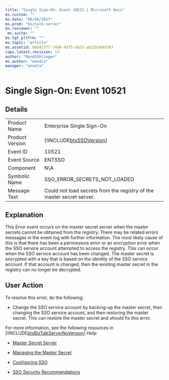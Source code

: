 ```yaml
---
title: "Single Sign-On: Event 10521 | Microsoft Docs"
ms.custom: ""
ms.date: "06/08/2017"
ms.prod: "biztalk-server"
ms.reviewer: ""
 ms.suite: ""
ms.tgt_pltfrm: ""
ms.topic: "article"
ms.assetid: 00d427ff-74d0-45f5-bb55-ab12b564d767
caps.latest.revision: 13
author: "MandiOhlinger"
ms.author: "mandia"
manager: "anneta"
---
```

# Single Sign-On: Event 10521
## Details  
  
|||  
|-|-|  
|Product Name|Enterprise Single Sign-On|  
|Product Version|[!INCLUDE[btsSSOVersion](../includes/btsssoversion-md.md)]|  
|Event ID|10521|  
|Event Source|ENTSSO|  
|Component|N\A|  
|Symbolic Name|SSO_ERROR_SECRETS_NOT_LOADED|  
|Message Text|Could not load secrets from the registry of the master secret server.|  
  
## Explanation  
 This Error event occurs on the master secret server when the master secrets cannot be obtained from the registry. There may be related errors messages in the event log with further information. The most likely cause of this is that there has been a permissions error or an encryption error when the SSO service account attempted to access the registry. This can occur when the SSO service account has been changed. The master secret is encrypted with a key that is based on the identity of the SSO service account. If that account is changed, then the existing master secret in the registry can no longer be decrypted.  
  
## User Action  
 To resolve this error, do the following:  
  
-   Change the SSO service account by backing-up the master secret, then changing the SSO service account, and then restoring the master secret. This can restore the master secret and should fix this error.  
  
 For more information, see the following resources in [!INCLUDE[btsBizTalkServerNoVersion](../includes/btsbiztalkservernoversion-md.md)] Help:  
  
-   [Master Secret Server](../core/master-secret-server.md)  
  
-   [Managing the Master Secret](../core/managing-the-master-secret.md)  
  
-   [Configuring SSO](../core/configuring-sso.md)  
  
-   [SSO Security Recommendations](../core/sso-security-recommendations.md)